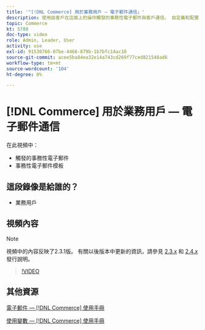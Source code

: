 ```yaml
---
title: '"[!DNL Commerce] 用於業務用戶 — 電子郵件通信」'
description: 使用由客戶在店面上的操作觸發的事務性電子郵件與客戶通信。 自定義和配置儲存區的電子郵件模板。
topic: Commerce
kt: 5780
doc-type: video
role: Admin, Leader, User
activity: use
exl-id: 91530766-07be-4466-879b-1b7bfc14ac10
source-git-commit: acee5ba84ea32e14a743cd269f77ced821548ad6
workflow-type: tm+mt
source-wordcount: '104'
ht-degree: 0%

---
```


# [!DNL Commerce] 用於業務用戶 — 電子郵件通信

在此視頻中：

- 觸發的事務性電子郵件
- 事務性電子郵件模板

## 這段錄像是給誰的？

- 業務用戶

## 視頻內容

>[!NOTE]
>
>視頻中的內容反映了2.3.1版。 有關以後版本中更新的資訊，請參見 [ 2.3.x](https://devdocs.magento.com/guides/v2.3/release-notes/bk-release-notes.html) 和 [2.4.x](https://devdocs.magento.com/guides/v2.4/release-notes/bk-release-notes.html) 發行說明。

>[!VIDEO](https://video.tv.adobe.com/v/36190?quality=12&learn=on)

## 其他資源

[電子郵件 —  [!DNL Commerce] 使用手冊](https://docs.magento.com/user-guide/marketing/email-templates.html)

[使用變數 —  [!DNL Commerce] 使用手冊](https://docs.magento.com/user-guide/marketing/variables.html)
